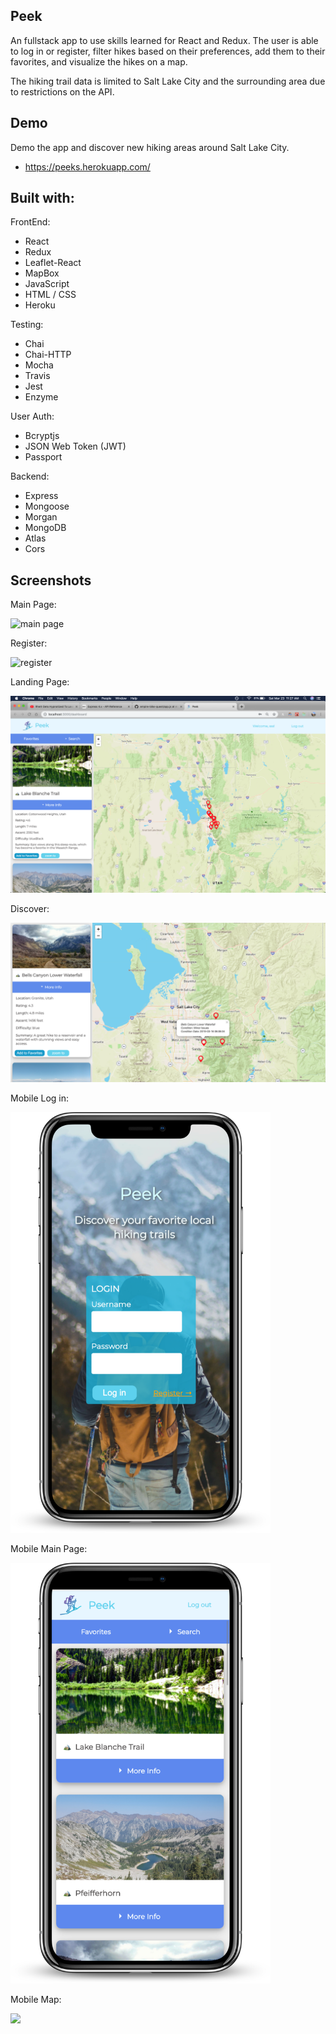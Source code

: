 ## Peek

An fullstack app to use skills learned for React and Redux. The user is able to log in or register, filter hikes based on their preferences, add them to their favorites, and visualize the hikes on a map.

The hiking trail data is limited to Salt Lake City and the surrounding area due to restrictions on the API.

## Demo

Demo the app and discover new hiking areas around Salt Lake City.

- https://peeks.herokuapp.com/

## Built with:

FrontEnd:

- React
- Redux
- Leaflet-React
- MapBox
- JavaScript
- HTML / CSS
- Heroku

Testing:

- Chai
- Chai-HTTP
- Mocha
- Travis
- Jest
- Enzyme

User Auth:

- Bcryptjs
- JSON Web Token (JWT)
- Passport

Backend:

- Express
- Mongoose
- Morgan
- MongoDB
- Atlas
- Cors

## Screenshots

Main Page:

![main page](screenshots/mainPage.png)

Register:

![register](screenshots/register.png)

Landing Page:

![user homepage](screenshots/userHomepage.png)

Discover:

![discover](screenshots/discover.png)

Mobile Log in:

<img src = "https://github.com/AlexMcComb/peek-client/blob/master/screenshots/mobile.png" width="416">

Mobile Main Page:

<img src = "https://github.com/AlexMcComb/peek-client/blob/master/screenshots/mobileMain.png" width="416">

Mobile Map:

<img src = "https://github.com/AlexMcComb/peek-api/blob/master/screenshots/mobileMap.png" width="416">
